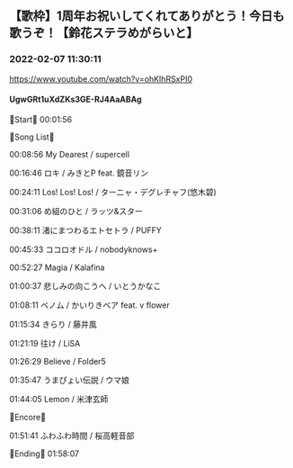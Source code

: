## 【歌枠】1周年お祝いしてくれてありがとう！今日も歌うぞ！【鈴花ステラめがらいと】
### 2022-02-07 11:30:11
https://www.youtube.com/watch?v=ohKIhRSxPI0
#### UgwGRt1uXdZKs3GE-RJ4AaABAg
🔔Start🔔 00:01:56



🔔Song List🔔

00:08:56 My Dearest / supercell

00:16:46 ロキ / みきとP feat. 鏡音リン

00:24:11 Los! Los! Los! / ターニャ・デグレチャフ(悠木碧)

00:31:06 め組のひと / ラッツ&スター

00:38:11 渚にまつわるエトセトラ / PUFFY

00:45:33 ココロオドル / nobodyknows+

00:52:27 Magia / Kalafina

01:00:37 悲しみの向こうへ / いとうかなこ

01:08:11 ベノム / かいりきベア feat. v flower

01:15:34 きらり / 藤井風

01:21:19 往け / LiSA

01:26:29 Believe / Folder5

01:35:47 うまぴょい伝説 / ウマ娘

01:44:05 Lemon / 米津玄師



🔔Encore🔔

01:51:41 ふわふわ時間 / 桜高軽音部



🔔Ending🔔 01:58:07

